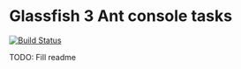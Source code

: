 Glassfish 3 Ant console tasks
=============================

[![Build Status](https://secure.travis-ci.org/wavesoftware/glassfish-ant-console.png)](http://travis-ci.org/wavesoftware/glassfish-ant-console)

TODO: Fill readme
